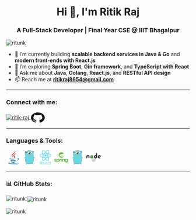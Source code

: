 <h1 align="center">Hi 👋, I'm Ritik Raj</h1>
<h3 align="center">A Full‑Stack Developer | Final Year CSE @ IIIT Bhagalpur</h3>

<p align="left">
  <img src="https://komarev.com/ghpvc/?username=ritunk&label=Profile%20views&color=0e75b6&style=flat" alt="ritunk" />
</p>

- 🔭 I’m currently building **scalable backend services in Java & Go** and **modern front‑ends with React.js**  
- 🌱 I’m exploring **Spring Boot**, **Gin framework**, and **TypeScript with React**  
- 💬 Ask me about **Java**, **Golang**, **React.js**, and **RESTful API design**  
- 📫 Reach me at **ritikraj8654@gmail.com**

---

<h3 align="left">Connect with me:</h3>
<p align="left">
  <a href="https://www.linkedin.com/in/ritik-raj-2b69a9226/" target="blank">
    <img align="center" src="https://raw.githubusercontent.com/rahuldkjain/github-profile-readme-generator/master/src/images/icons/Social/linked-in-alt.svg" alt="ritik-raj" height="30" width="40" />
  </a>
  <a href="https://github.com/ritunk" target="blank">
    <img align="center" src="https://raw.githubusercontent.com/devicons/devicon/master/icons/github/github-original.svg" alt="ritunk" height="30" width="40" />
  </a>
</p>

---

<h3 align="left">Languages &amp; Tools:</h3>
<p align="left">
  <a href="https://www.java.com/" target="_blank"><img src="https://raw.githubusercontent.com/devicons/devicon/master/icons/java/java-original.svg" alt="java" width="40" height="40"/></a>
  <a href="https://golang.org/" target="_blank"><img src="https://raw.githubusercontent.com/devicons/devicon/master/icons/go/go-original.svg" alt="go" width="40" height="40"/></a>
  <a href="https://reactjs.org/" target="_blank"><img src="https://raw.githubusercontent.com/devicons/devicon/master/icons/react/react-original-wordmark.svg" alt="react" width="40" height="40"/></a>
  <a href="https://spring.io/projects/spring-boot" target="_blank"><img src="https://raw.githubusercontent.com/devicons/devicon/master/icons/spring/spring-original-wordmark.svg" alt="spring boot" width="40" height="40"/></a>
  <a href="https://gin-gonic.com/" target="_blank"><img src="https://raw.githubusercontent.com/devicons/devicon/master/icons/go/go-original.svg" alt="gin framework" width="40" height="40"/></a>
  <a href="https://nodejs.org/" target="_blank"><img src="https://raw.githubusercontent.com/devicons/devicon/master/icons/nodejs/nodejs-original-wordmark.svg" alt="nodejs" width="40" height="40"/></a>
</p>

---

<h3 align="left">📊 GitHub Stats:</h3>
<p><img align="left" src="https://github-readme-stats.vercel.app/api/top-langs?username=ritunk&show_icons=true&locale=en&layout=compact" alt="ritunk" /></p>
<p>&nbsp;<img align="center" src="https://github-readme-stats.vercel.app/api?username=ritunk&show_icons=true&locale=en" alt="ritunk" /></p>
<p><img align="center" src="https://github-readme-streak-stats.herokuapp.com/?user=ritunk&" alt="ritunk" /></p>
